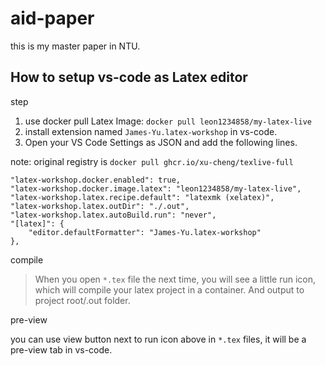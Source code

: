 # aid-paper

this is my master paper in NTU.

## How to setup vs-code as Latex editor

step

1. use docker pull Latex Image: `docker pull leon1234858/my-latex-live`
2. install extension named `James-Yu.latex-workshop` in vs-code.
3. Open your VS Code Settings as JSON and add the following lines.

note: original registry is `docker pull ghcr.io/xu-cheng/texlive-full`

```
"latex-workshop.docker.enabled": true,
"latex-workshop.docker.image.latex": "leon1234858/my-latex-live",
"latex-workshop.latex.recipe.default": "latexmk (xelatex)",
"latex-workshop.latex.outDir": "./.out",
"latex-workshop.latex.autoBuild.run": "never",
"[latex]": {
	"editor.defaultFormatter": "James-Yu.latex-workshop"
},
```

compile

> When you open `*.tex` file the next time, you will see a little run icon, which will compile your latex project in a container. And output to project root/.out folder.

pre-view

you can use view button next to run icon above in `*.tex` files, it will be a pre-view tab in vs-code.
